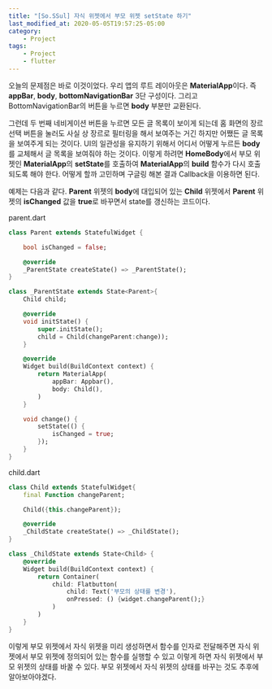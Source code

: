 ```yaml
---
title: "[So.SSul] 자식 위젯에서 부모 위젯 setState 하기"
last_modified_at: 2020-05-05T19:57:25-05:00
category: 
    - Project
tags:
    - Project
    - flutter
---
```


오늘의 문제점은 바로 이것이었다. 우리 앱의 루트 레이아웃은 **MaterialApp**이다. 즉 **appBar**, **body**, **bottomNavigationBar** 3단 구성이다. 그리고 BottomNavigationBar의 버튼을 누르면 **body** 부분만 교환된다. 

그런데 두 번째 네비게이션 버튼을 누르면 모든 글 목록이 보이게 되는데 홈 화면의 장르 선택 버튼을 눌러도 사실 상 장르로 필터링을 해서 보여주는 거긴 하지만 어쨌든 글 목록을 보여주게 되는 것이다. UI의 일관성을 유지하기 위해서 어디서 어떻게 누르든 **body**를 교체해서 글 목록을 보여줘야 하는 것이다. 이렇게 하려면 **HomeBody**에서 부모 위젯인 **MaterialApp**의 **setState**를 호출하여 **MaterialApp**의 **build** 함수가 다시 호출되도록 해야 한다. 어떻게 할까 고민하며 구글링 해본 결과 Callback을 이용하면 된다. 

예제는 다음과 같다. **Parent** 위젯의 **body**에 대입되어 있는 **Child** 위젯에서 **Parent** 위젯의 **isChanged** 값을 **true**로 바꾸면서 state를 갱신하는 코드이다.

parent.dart

```dart
class Parent extends StatefulWidget {

    bool isChanged = false;

    @override
    _ParentState createState() => _ParentState();
}

class _ParentState extends State<Parent>{
    Child child;

    @override
    void initState() {
        super.initState();
        child = Child(changeParent:change));
    }

    @override
    Widget build(BuildContext context) {
        return MaterialApp(
            appBar: Appbar(),
            body: Child(),
        )
    }

    void change() {
        setState(() {
            isChanged = true;
        });
    }
}
```

child.dart

```dart
class Child extends StatefulWidget{
    final Function changeParent;

    Child({this.changeParent});

    @override
    _ChildState createState() => _ChildState();
}

class _ChildState extends State<Child> {
    @override
    Widget build(BuildContext context) {
        return Container(
            child: Flatbutton(
                child: Text('부모의 상태를 변경'),
                onPressed: () {widget.changeParent();}
            )
        )
    }
}
```
이렇게 부모 위젯에서 자식 위젯을 미리 생성하면서 함수를 인자로 전달해주면 자식 위젯에서 부모 위젯에 정의되어 있는 함수를 실행할 수 있고 이렇게 하면 자식 위젯에서 부모 위젯의 상태를 바꿀 수 있다. 부모 위젯에서 자식 위젯의 상태를 바꾸는 것도 추후에 알아보아야겠다.
